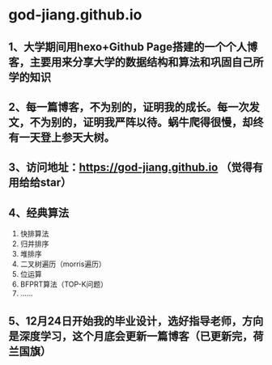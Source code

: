 # god-jiang.github.io

## 1、大学期间用hexo+Github Page搭建的一个个人博客，主要用来分享大学的数据结构和算法和巩固自己所学的知识



## 2、每一篇博客，不为别的，证明我的成长。每一次发文，不为别的，证明我严阵以待。蜗牛爬得很慢，却终有一天登上参天大树。



## 3、访问地址：https://god-jiang.github.io  （觉得有用给给star）



## 4、经典算法

1. 快排算法
2. 归并排序
3. 堆排序
4. 二叉树遍历（morris遍历）
5. 位运算
6. BFPRT算法（TOP-K问题）
7. ......

## 5、12月24日开始我的毕业设计，选好指导老师，方向是深度学习，这个月底会更新一篇博客（已更新完，荷兰国旗）